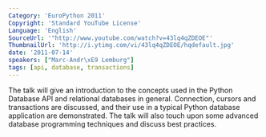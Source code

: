 ```yaml
---
Category: 'EuroPython 2011'
Copyright: 'Standard YouTube License'
Language: 'English'
SourceUrl: '"http://www.youtube.com/watch?v=43lq4qZDEOE"'
ThumbnailUrl: 'http://i.ytimg.com/vi/43lq4qZDEOE/hqdefault.jpg'
date: '2011-07-14'
speakers: ["Marc-Andr\xE9 Lemburg"]
tags: [api, database, transactions]
---
```

The talk will give an introduction to the concepts used in the Python Database
API and relational databases in general. Connection, cursors and transactions
are discussed, and their use in a typical Python database application are
demonstrated. The talk will also touch upon some advanced database programming
techniques and discuss best practices.

